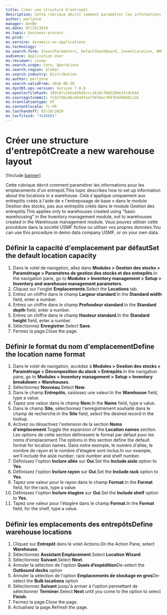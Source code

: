 ```yaml
---
title: Créer une structure d'entrepôt
description: Cette rubrique décrit comment paramétrer les informations pour les emplacements d'un entrepôt.
author: perlynne
manager: AnnBe
ms.date: 07/29/2019
ms.topic: business-process
ms.prod: ''
ms.service: dynamics-ax-applications
ms.technology: ''
ms.search.form: InventParameters, DefaultDashboard, InventLocation, WMSLocationWizard
audience: Application User
ms.reviewer: josaw
ms.search.scope: Core, Operations
ms.search.region: Global
ms.search.industry: Distribution
ms.author: perlynne
ms.search.validFrom: 2016-06-30
ms.dyn365.ops.version: Version 7.0.0
ms.openlocfilehash: 399c87c2e5ad26d5ccc1618cfb6520de3fcdc644
ms.sourcegitcommit: fcb27d6a46cd544feef34f6ec7607bdd46b0c12b
ms.translationtype: HT
ms.contentlocale: fr-FR
ms.lasthandoff: 03/18/2020
ms.locfileid: "3145661"
---
```

# <a name="create-a-new-warehouse-layout"></a><span data-ttu-id="0e556-103">Créer une structure d'entrepôt</span><span class="sxs-lookup"><span data-stu-id="0e556-103">Create a new warehouse layout</span></span>

[!include [banner](../../includes/banner.md)]

<span data-ttu-id="0e556-104">Cette rubrique décrit comment paramétrer les informations pour les emplacements d'un entrepôt.</span><span class="sxs-lookup"><span data-stu-id="0e556-104">This topic describes how to set up information about the locations in a warehouse.</span></span> <span data-ttu-id="0e556-105">Cela s'applique uniquement aux entrepôts créés à l'aide de « l'entreposage de base » dans le module Gestion des stocks, pas aux entrepôts créés dans le module Gestion des entrepôts.</span><span class="sxs-lookup"><span data-stu-id="0e556-105">This applies only to warehouses created using "basic warehousing" in the Inventory management module, not to warehouses created in the Warehouse management module.</span></span> <span data-ttu-id="0e556-106">Vous pouvez utiliser cette procédure dans la société USMF fictive ou utiliser vos propres données.</span><span class="sxs-lookup"><span data-stu-id="0e556-106">You can use this procedure in demo data company USMF, or on your own data.</span></span>


## <a name="set-the-default-location-capacity"></a><span data-ttu-id="0e556-107">Définir la capacité d'emplacement par défaut</span><span class="sxs-lookup"><span data-stu-id="0e556-107">Set the default location capacity</span></span>
1. <span data-ttu-id="0e556-108">Dans le volet de navigation, allez dans **Modules > Gestion des stocks > Paramétrage > Paramètres de gestion des stocks et des entrepôts**.</span><span class="sxs-lookup"><span data-stu-id="0e556-108">In the navigation pane, go to **Modules > Inventory management > Setup > Inventory and warehouse management parameters**.</span></span>
2. <span data-ttu-id="0e556-109">Cliquez sur l'onglet **Emplacements**.</span><span class="sxs-lookup"><span data-stu-id="0e556-109">Select the **Locations** tab.</span></span>
3. <span data-ttu-id="0e556-110">Entrez un chiffre dans le champ **Largeur standard**.</span><span class="sxs-lookup"><span data-stu-id="0e556-110">In the **Standard width** field, enter a number.</span></span>
4. <span data-ttu-id="0e556-111">Entrez un chiffre dans le champ **Profondeur standard**.</span><span class="sxs-lookup"><span data-stu-id="0e556-111">In the **Standard depth** field, enter a number.</span></span>
5. <span data-ttu-id="0e556-112">Entrez un chiffre dans le champ **Hauteur standard**.</span><span class="sxs-lookup"><span data-stu-id="0e556-112">In the **Standard height** field, enter a number.</span></span>
6. <span data-ttu-id="0e556-113">Sélectionnez **Enregistrer**.</span><span class="sxs-lookup"><span data-stu-id="0e556-113">Select **Save**.</span></span>
7. <span data-ttu-id="0e556-114">Fermez la page.</span><span class="sxs-lookup"><span data-stu-id="0e556-114">Close the page.</span></span>

## <a name="define-the-location-name-format"></a><span data-ttu-id="0e556-115">Définir le format du nom d'emplacement</span><span class="sxs-lookup"><span data-stu-id="0e556-115">Define the location name format</span></span>
1. <span data-ttu-id="0e556-116">Dans le volet de navigation, accédez à **Modules > Gestion des stocks > Paramétrage > Décomposition du stock > Entrepôts**.</span><span class="sxs-lookup"><span data-stu-id="0e556-116">In the navigation pane, go to **Modules > Inventory management > Setup > Inventory breakdown > Warehouses**.</span></span>
2. <span data-ttu-id="0e556-117">Sélectionnez **Nouveau**.</span><span class="sxs-lookup"><span data-stu-id="0e556-117">Select **New**.</span></span>
3. <span data-ttu-id="0e556-118">Dans le champ **Entrepôts**, saisissez une valeur.</span><span class="sxs-lookup"><span data-stu-id="0e556-118">In the **Warehouse** field, type a value.</span></span>
4. <span data-ttu-id="0e556-119">Tapez une valeur dans le champ **Nom**.</span><span class="sxs-lookup"><span data-stu-id="0e556-119">In the **Name** field, type a value.</span></span>
5. <span data-ttu-id="0e556-120">Dans le champ **Site**, sélectionnez l'enregistrement souhaité dans le champ de recherche.</span><span class="sxs-lookup"><span data-stu-id="0e556-120">In the **Site** field, select the desired record in the lookup.</span></span>
6. <span data-ttu-id="0e556-121">Activez ou désactivez l'extension de la section **Noms d'emplacement**.</span><span class="sxs-lookup"><span data-stu-id="0e556-121">Toggle the expansion of the **Location names** section.</span></span> <span data-ttu-id="0e556-122">Les options de cette section définissent le format par défaut pour les noms d'emplacement.</span><span class="sxs-lookup"><span data-stu-id="0e556-122">The options in this section define the default format for location names.</span></span> <span data-ttu-id="0e556-123">Dans notre exemple, le numéro d'allée, le nombre de rayon et le nombre d'étagère sont inclus.</span><span class="sxs-lookup"><span data-stu-id="0e556-123">In our example, we'll include the aisle number, rack number and shelf number.</span></span>  
7. <span data-ttu-id="0e556-124">Définissez l'option **Inclure allée** sur **Oui**.</span><span class="sxs-lookup"><span data-stu-id="0e556-124">Set the **Include aisle** option to **Yes**.</span></span>
8. <span data-ttu-id="0e556-125">Définissez l'option **Inclure rayon** sur **Oui**.</span><span class="sxs-lookup"><span data-stu-id="0e556-125">Set the **Include rack** option to **Yes**.</span></span> 
9. <span data-ttu-id="0e556-126">Tapez une valeur pour le rayon dans le champ **Format**.</span><span class="sxs-lookup"><span data-stu-id="0e556-126">In the **Format** field, for the rack, type a value.</span></span>
10. <span data-ttu-id="0e556-127">Définissez l'option **Inclure étagère** sur **Oui**.</span><span class="sxs-lookup"><span data-stu-id="0e556-127">Set the **Include shelf** option to **Yes**.</span></span>
11. <span data-ttu-id="0e556-128">Tapez une valeur pour l'étagère dans le champ **Format**.</span><span class="sxs-lookup"><span data-stu-id="0e556-128">In the **Format** field, for the shelf, type a value.</span></span>

## <a name="define-warehouse-locations"></a><span data-ttu-id="0e556-129">Définir les emplacements des entrepôts</span><span class="sxs-lookup"><span data-stu-id="0e556-129">Define warehouse locations</span></span>
1. <span data-ttu-id="0e556-130">Cliquez sur **Entrepôt** dans le volet Actions.</span><span class="sxs-lookup"><span data-stu-id="0e556-130">On the Action Pane, select **Warehouse**.</span></span>
2. <span data-ttu-id="0e556-131">Sélectionnez **Assistant Emplacement**.</span><span class="sxs-lookup"><span data-stu-id="0e556-131">Select **Location Wizard**.</span></span>
3. <span data-ttu-id="0e556-132">Sélectionnez **Suivant**.</span><span class="sxs-lookup"><span data-stu-id="0e556-132">Select **Next**.</span></span>
4. <span data-ttu-id="0e556-133">Annuler la sélection de l'option **Quais d’expédition**</span><span class="sxs-lookup"><span data-stu-id="0e556-133">De-select the **Outbound docks** option</span></span>
5. <span data-ttu-id="0e556-134">Annuler la sélection de l'option **Emplacements de stockage en gros**</span><span class="sxs-lookup"><span data-stu-id="0e556-134">De-select the **Bulk locations** option</span></span>
6. <span data-ttu-id="0e556-135">Sélectionnez **Suivant** jusqu'à arriver à l'option permettant de sélectionner **Terminer**.</span><span class="sxs-lookup"><span data-stu-id="0e556-135">Select **Next** until you come to the option to select **Finish**.</span></span>
7. <span data-ttu-id="0e556-136">Fermez la page.</span><span class="sxs-lookup"><span data-stu-id="0e556-136">Close the page.</span></span>
8. <span data-ttu-id="0e556-137">Actualisez la page.</span><span class="sxs-lookup"><span data-stu-id="0e556-137">Refresh the page.</span></span>

